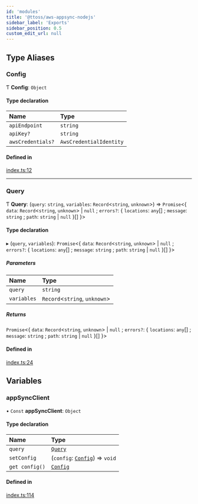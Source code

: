 ```yaml
---
id: 'modules'
title: '@ttoss/aws-appsync-nodejs'
sidebar_label: 'Exports'
sidebar_position: 0.5
custom_edit_url: null
---
```


## Type Aliases

### Config

Ƭ **Config**: `Object`

#### Type declaration

| Name              | Type                    |
| :---------------- | :---------------------- |
| `apiEndpoint`     | `string`                |
| `apiKey?`         | `string`                |
| `awsCredentials?` | `AwsCredentialIdentity` |

#### Defined in

[index.ts:12](https://github.com/ttoss/ttoss/blob/8f56268/packages/aws-appsync-nodejs/src/index.ts#L12)

---

### Query

Ƭ **Query**: (`query`: `string`, `variables`: `Record`<`string`, `unknown`\>) => `Promise`<{ `data`: `Record`<`string`, `unknown`\> \| `null` ; `errors?`: { `locations`: `any`[] ; `message`: `string` ; `path`: `string` \| `null` }[] }\>

#### Type declaration

▸ (`query`, `variables`): `Promise`<{ `data`: `Record`<`string`, `unknown`\> \| `null` ; `errors?`: { `locations`: `any`[] ; `message`: `string` ; `path`: `string` \| `null` }[] }\>

##### Parameters

| Name        | Type                           |
| :---------- | :----------------------------- |
| `query`     | `string`                       |
| `variables` | `Record`<`string`, `unknown`\> |

##### Returns

`Promise`<{ `data`: `Record`<`string`, `unknown`\> \| `null` ; `errors?`: { `locations`: `any`[] ; `message`: `string` ; `path`: `string` \| `null` }[] }\>

#### Defined in

[index.ts:24](https://github.com/ttoss/ttoss/blob/8f56268/packages/aws-appsync-nodejs/src/index.ts#L24)

## Variables

### appSyncClient

• `Const` **appSyncClient**: `Object`

#### Type declaration

| Name           | Type                                                |
| :------------- | :-------------------------------------------------- |
| `query`        | [`Query`](modules.md#query)                         |
| `setConfig`    | (`config`: [`Config`](modules.md#config)) => `void` |
| `get config()` | [`Config`](modules.md#config)                       |

#### Defined in

[index.ts:114](https://github.com/ttoss/ttoss/blob/8f56268/packages/aws-appsync-nodejs/src/index.ts#L114)
